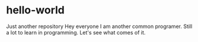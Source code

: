# hello-world
Just another repository
Hey everyone I am another common programer. Still a lot to learn in programming. Let's see what comes of it.
